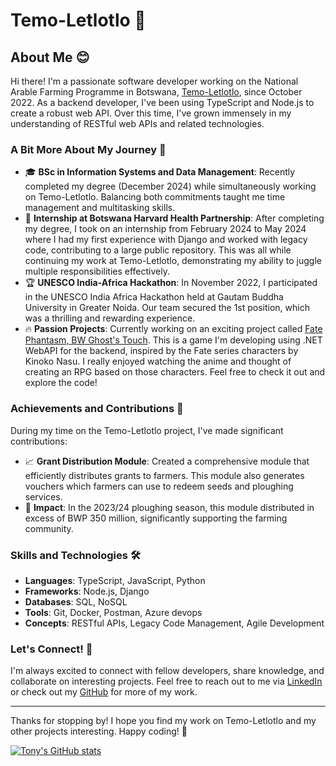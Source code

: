 # Temo-Letlotlo 🌾

## About Me 😊

Hi there! I'm a passionate software developer working on the National Arable Farming Programme in Botswana, [Temo-Letlotlo](https://temoletlotlo.com/), since October 2022. As a backend developer, I've been using TypeScript and Node.js to create a robust web API. Over this time, I've grown immensely in my understanding of RESTful web APIs and related technologies.

### A Bit More About My Journey 🚀

- 🎓 **BSc in Information Systems and Data Management**: Recently completed my degree (December 2024) while simultaneously working on Temo-Letlotlo. Balancing both commitments taught me time management and multitasking skills.
- 💼 **Internship at Botswana Harvard Health Partnership**: After completing my degree, I took on an internship from February 2024 to May 2024 where I had my first experience with Django and worked with legacy code, contributing to a large public repository. This was all while continuing my work at Temo-Letlotlo, demonstrating my ability to juggle multiple responsibilities effectively.
- 🏆 **UNESCO India-Africa Hackathon**: In November 2022, I participated in the UNESCO India Africa Hackathon held at Gautam Buddha University in Greater Noida. Our team secured the 1st position, which was a thrilling and rewarding experience.
- 🔥 **Passion Projects**: Currently working on an exciting project called [Fate Phantasm, BW Ghost's Touch](https://github.com/Onkgopotse007/Fate-Phantasm-BW-Ghost-touch). This is a game I'm developing using .NET WebAPI for the backend, inspired by the Fate series characters by Kinoko Nasu. I really enjoyed watching the anime and thought of creating an RPG based on those characters. Feel free to check it out and explore the code!

### Achievements and Contributions 🌟

During my time on the Temo-Letlotlo project, I've made significant contributions:

- 📈 **Grant Distribution Module**: Created a comprehensive module that efficiently distributes grants to farmers. This module also generates vouchers which farmers can use to redeem seeds and ploughing services.
- 💸 **Impact**: In the 2023/24 ploughing season, this module distributed in excess of BWP 350 million, significantly supporting the farming community.

### Skills and Technologies 🛠️

- **Languages**: TypeScript, JavaScript, Python
- **Frameworks**: Node.js, Django
- **Databases**: SQL, NoSQL
- **Tools**: Git, Docker, Postman, Azure devops
- **Concepts**: RESTful APIs, Legacy Code Management, Agile Development

### Let's Connect! 🤝

I'm always excited to connect with fellow developers, share knowledge, and collaborate on interesting projects. Feel free to reach out to me via [LinkedIn](https://www.linkedin.com/in/onkgopotse007/) or check out my [GitHub](https://github.com/onkgopotse007) for more of my work.

---

Thanks for stopping by! I hope you find my work on Temo-Letlotlo and my other projects interesting. Happy coding! 🚀

[![Tony's GitHub stats](https://github-readme-stats.vercel.app/api?username=onkgopotse007)](https://github.com/onkgopotse007/github-readme-stats)
